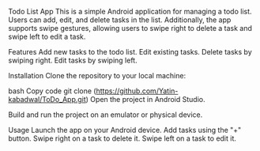 Todo List App
This is a simple Android application for managing a todo list. Users can add, edit, and delete tasks in the list. Additionally, 
the app supports swipe gestures, allowing users to swipe right to delete a task and swipe left to edit a task.

Features
Add new tasks to the todo list.
Edit existing tasks.
Delete tasks by swiping right.
Edit tasks by swiping left.


Installation
Clone the repository to your local machine:

bash
Copy code
git clone (https://github.com/Yatin-kabadwal/ToDo_App.git)
Open the project in Android Studio.

Build and run the project on an emulator or physical device.

Usage
Launch the app on your Android device.
Add tasks using the "+" button.
Swipe right on a task to delete it.
Swipe left on a task to edit it.
